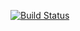 [![Build Status](https://travis-ci.org/witoldsz/micro-message-hub.node.svg?branch=master)](https://travis-ci.org/witoldsz/micro-message-hub.node)
